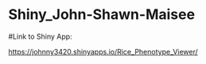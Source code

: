 # Shiny_John-Shawn-Maisee

#Link to Shiny App:

https://johnny3420.shinyapps.io/Rice_Phenotype_Viewer/